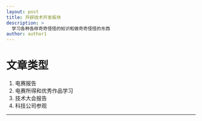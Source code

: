 ```yaml
---
layout: post
title: 开辟技术开发板块
description: >
  学习各种各样奇奇怪怪的知识和做奇奇怪怪的东西
author: author1
---
```

# 文章类型

1. 电赛报告
2. 电赛所得和优秀作品学习
3. 技术大会报告
4. 科技公司参观
   
---
